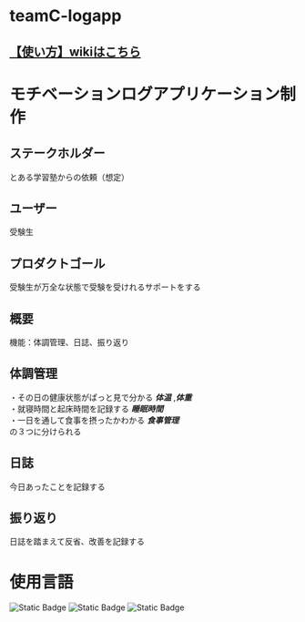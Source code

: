 # teamC-logapp   
## [【使い方】wikiはこちら](https://github.com/linkagef/teamC-logapp/wiki)

# モチベーションログアプリケーション制作   

## ステークホルダー  
とある学習塾からの依頼（想定）   
   
## ユーザー  
受験生  
   
## プロダクトゴール  
受験生が万全な状態で受験を受けれるサポートをする  


## 概要
機能：体調管理、日誌、振り返り  

## 体調管理  
・その日の健康状態がぱっと見で分かる ***体温*** ,***体重***   
・就寝時間と起床時間を記録する ***睡眠時間***    
・一日を通して食事を摂ったかわかる ***食事管理***    
の３つに分けられる  

## 日誌  
今日あったことを記録する  

## 振り返り  
日誌を踏まえて反省、改善を記録する  

# 使用言語
![Static Badge](https://img.shields.io/badge/JavaScript-F7DF1E?style=for-the-badge&logo=javascript&logoColor=white&logoSize=auto)
![Static Badge](https://img.shields.io/badge/CSS-%23663399?style=for-the-badge&logo=css&logoColor=white&logoSize=auto)
![Static Badge](https://img.shields.io/badge/HTML-%23E34F26?style=for-the-badge&logo=html&logoColor=white&logoSize=auto)
